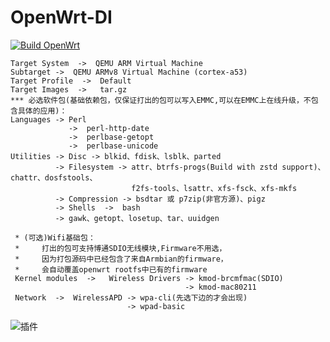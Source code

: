 # OpenWrt-DI
 
[![Build OpenWrt](https://github.com/MXJNZ6/OpenWrt-DI/actions/workflows/OpenWrt.yml/badge.svg)](https://github.com/MXJNZ6/OpenWrt-DI/actions/workflows/OpenWrt.yml)
```
Target System  ->  QEMU ARM Virtual Machine 
Subtarget ->  QEMU ARMv8 Virtual Machine (cortex-a53)
Target Profile  ->  Default
Target Images  ->   tar.gz
*** 必选软件包(基础依赖包，仅保证打出的包可以写入EMMC,可以在EMMC上在线升级，不包含具体的应用)： 
Languages -> Perl               
             ->  perl-http-date
             ->  perlbase-getopt
             ->  perlbase-unicode                                  
Utilities -> Disc -> blkid、fdisk、lsblk、parted            
          -> Filesystem -> attr、btrfs-progs(Build with zstd support)、chattr、dosfstools、
                           f2fs-tools、lsattr、xfs-fsck、xfs-mkfs
          -> Compression -> bsdtar 或 p7zip(非官方源)、pigz
          -> Shells  ->  bash         
          -> gawk、getopt、losetup、tar、uuidgen

 * (可选)Wifi基础包：
 *     打出的包可支持博通SDIO无线模块,Firmware不用选，
 *     因为打包源码中已经包含了来自Armbian的firmware，
 *     会自动覆盖openwrt rootfs中已有的firmware
 Kernel modules  ->   Wireless Drivers -> kmod-brcmfmac(SDIO) 
                                       -> kmod-mac80211
 Network  ->  WirelessAPD -> wpa-cli(先选下边的才会出现)
                          -> wpad-basic
```
![插件](https://user-images.githubusercontent.com/53927877/162709444-0f048e24-1ad1-4d12-ba49-f39e6f4842d7.png)
